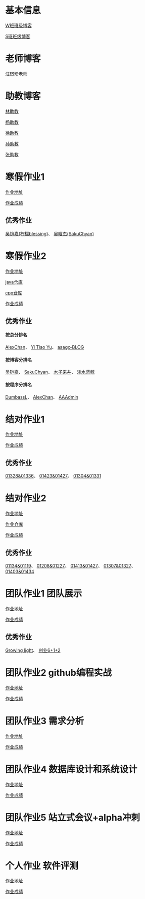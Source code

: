 # 基本信息

[W班班级博客](https://edu.cnblogs.com/campus/fzu/2021SpringSoftwareEngineeringPractice)

[S班班级博客](https://edu.cnblogs.com/campus/fzu/FZUSESPR21)

# 老师博客

[汪璟玢老师](https://www.cnblogs.com/cocoSE/)

# 助教博客

[林助教](https://www.cnblogs.com/lxy3/)

[杨助教](https://www.cnblogs.com/cykablyat/)

[徐助教](https://www.cnblogs.com/kofyou/)

[孙助教](https://www.cnblogs.com/ago8910/)

[张助教](https://www.cnblogs.com/zhangadian/)

# 寒假作业1

[作业地址](https://edu.cnblogs.com/campus/fzu/2021SpringSoftwareEngineeringPractice/homework/11705)

[作业成绩](https://www.cnblogs.com/zhangadian/p/14402914.html)

## 优秀作业

[吴铠嘉(柠檬blessing)](https://www.cnblogs.com/NingMengBlog/p/14353792.html)、
[吴晗杰(SakuChyan)](https://www.cnblogs.com/SakuChyan/p/14386671.html)

# 寒假作业2

[作业地址](https://edu.cnblogs.com/campus/fzu/2021SpringSoftwareEngineeringPractice/homework/11740)

[java仓库](https://github.com/SsnAgo/PersonalProject-Java.git)

[cpp仓库](https://github.com/SsnAgo/PersonalProject-C.git)

[作业成绩](https://www.cnblogs.com/zhangadian/p/14563378.html)

## 优秀作业

#### 按总分排名
[AlexChan](https://www.cnblogs.com/cyl1221/p/14481822.html)、
[Yi Tiao Yu](https://www.cnblogs.com/Yuuuu/p/14459795.html)、
[aaagx-BLOG](https://www.cnblogs.com/aaagx/p/14484005.html)

#### 按博客分排名
[吴铠嘉](https://www.cnblogs.com/FZU-Bobby/p/14472002.html)、
[SakuChyan](https://www.cnblogs.com/SakuChyan/p/14477385.html)、
[木子来井](https://www.cnblogs.com/railgunSE/p/14488723.html)、
[淡水蓝鲸](https://www.cnblogs.com/cj-whales/p/14488427.html)

#### 按程序分排名
[DumbassL](https://www.cnblogs.com/zhlforreal/p/14466057.html)、
[AlexChan](https://www.cnblogs.com/cyl1221/p/14481822.html)、
[AAAdmin](https://www.cnblogs.com/c---jx/p/14460056.html) 

# 结对作业1

[作业地址](https://edu.cnblogs.com/campus/fzu/2021SpringSoftwareEngineeringPractice/homework/11785)

[作业成绩](https://www.cnblogs.com/zhangadian/p/14567116.html)

## 优秀作业

[01328&01336](https://www.cnblogs.com/mayrain-yh/p/14525568.html)、
[01423&01427](https://www.cnblogs.com/railgunSE/p/14526428.html)、
[01304&01331](https://www.cnblogs.com/NingMengBlog/p/14515140.html)

# 结对作业2

[作业地址](https://edu.cnblogs.com/campus/fzu/2021SpringSoftwareEngineeringPractice/homework/11890)

[作业仓库](https://github.com/siberia0015/PairProject)

[作业成绩](https://www.cnblogs.com/zhangadian/p/14632969.html)

## 优秀作业

[01134&01119](https://www.cnblogs.com/Hufflepuff-restroom/p/14593373.html)、
[01208&01227](https://www.cnblogs.com/SakuChyan/p/14600890.html)、
[01413&01427](https://www.cnblogs.com/phara/p/14604248.html)、
[01307&01327](https://www.cnblogs.com/huangmingliang/p/14598773.html)、
[01403&01434](https://www.cnblogs.com/hxh76/p/14589350.html)

# 团队作业1 团队展示

[作业地址](https://edu.cnblogs.com/campus/fzu/2021SpringSoftwareEngineeringPractice/homework/11848)

[作业成绩](https://www.cnblogs.com/zhangadian/p/14593400.html)

## 优秀作业

[Growing light](https://www.cnblogs.com/Growinglight/p/14554883.html)、
[创业6+1+2](https://www.cnblogs.com/chuangye612/p/14548629.html)

# 团队作业2 github编程实战

[作业地址](https://edu.cnblogs.com/campus/fzu/2021SpringSoftwareEngineeringPractice/homework/11884)

[作业成绩](https://www.cnblogs.com/zhangadian/p/14645514.html)


# 团队作业3 需求分析

[作业地址](https://edu.cnblogs.com/campus/fzu/2021SpringSoftwareEngineeringPractice/homework/11898)

[作业成绩](https://www.cnblogs.com/zhangadian/p/14769788.html)

# 团队作业4 数据库设计和系统设计

[作业地址](https://edu.cnblogs.com/campus/fzu/2021SpringSoftwareEngineeringPractice/homework/11949)

[作业成绩](https://www.cnblogs.com/zhangadian/p/14769792.html)

# 团队作业5 站立式会议+alpha冲刺

[作业地址](https://edu.cnblogs.com/campus/fzu/2021SpringSoftwareEngineeringPractice/homework/11975)

[作业成绩](https://www.cnblogs.com/zhangadian/p/14805314.html)

# 个人作业 软件评测

[作业地址](https://edu.cnblogs.com/campus/fzu/2021SpringSoftwareEngineeringPractice/homework/12003)

[作业成绩]()
